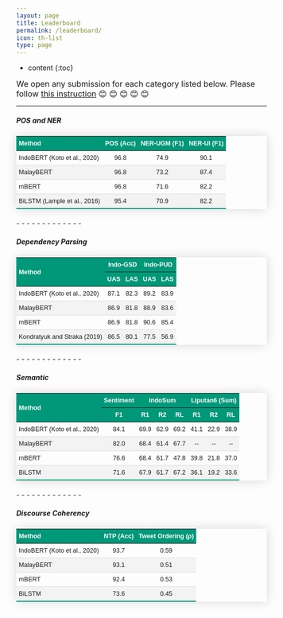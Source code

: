 ```yaml
---
layout: page
title: Leaderboard
permalink: /leaderboard/
icon: th-list
type: page
---
```

* content
{:toc}

<style>
.styled-table {
    border-collapse: collapse;
    margin: 20px 0;
    font-size: 0.9em;
    font-family: sans-serif;
    min-width: 400px;
    box-shadow: 0 0 20px rgba(0, 0, 0, 0.15);
}
.styled-table thead tr {
    background-color: #009879;
    color: #ffffff;
    text-align: left;
}
.styled-table th,
.styled-table td {
    padding: 7px 5px;
}
.styled-table tbody tr {
    border-bottom: 1px solid #dddddd;
}

.styled-table tbody tr:nth-of-type(even) {
    background-color: #f3f3f3;
}

.styled-table tbody tr:last-of-type {
    border-bottom: 2px solid #009879;
}
.styled-table tbody tr.active-row {
    font-weight: bold;
    color: #009879;
}
</style>

<span style="font-size:16px">We open any submission for each category listed below. Please follow 
<a href="https://github.com/indolem/indolem" target="_blank">this instruction</a> &#128522; &#128522; &#128522; &#128522; &#128522;</span>

- - - - - - - - - - - - -

##### **POS and NER**

<table class="styled-table">
    <thead>
        <tr>
            <th>Method</th>
            <th style="text-align:center">POS (Acc)</th>
            <th style="text-align:center">NER-UGM (F1)</th>
            <th style="text-align:center">NER-UI (F1)</th>
        </tr>
    </thead>
    <tbody>
        <tr>
            <td>IndoBERT (Koto et al., 2020)</td>
            <td style="text-align:center">96.8</td>
            <td style="text-align:center">74.9</td>
            <td style="text-align:center">90.1</td>
        </tr>
        <tr>
            <td>MalayBERT</td>
            <td style="text-align:center">96.8</td>
            <td style="text-align:center">73.2</td>
            <td style="text-align:center">87.4</td>
        </tr>
        <tr>
            <td>mBERT</td>
            <td style="text-align:center">96.8</td>
            <td style="text-align:center">71.6</td>
            <td style="text-align:center">82.2</td>
        </tr>
        <tr>
            <td>BiLSTM (Lample et al., 2016)</td>
            <td style="text-align:center">95.4</td>
            <td style="text-align:center">70.9</td>
            <td style="text-align:center">82.2</td>
        </tr>
    </tbody>
</table>
- - - - - - - - - - - - -

##### **Dependency Parsing**

<table class="styled-table">
    <thead>
        <tr>
            <th rowspan="2">Method</th>
            <th colspan="2" style="text-align:center">Indo-GSD</th>
            <th colspan="2" style="text-align:center">Indo-PUD</th>
        </tr>
        <tr>
            <th style="text-align:center">UAS</th>
            <th style="text-align:center">LAS</th>
            <th style="text-align:center">UAS</th>
            <th style="text-align:center">LAS</th>
        </tr>
    </thead>
    <tbody>
        <tr>
            <td>IndoBERT (Koto et al., 2020)</td>
            <td style="text-align:center">87.1</td>
            <td style="text-align:center">82.3</td>
            <td style="text-align:center">89.2</td>
            <td style="text-align:center">83.9</td>
        </tr>
        <tr>
            <td>MalayBERT</td>
            <td style="text-align:center">86.9</td>
            <td style="text-align:center">81.8</td>
            <td style="text-align:center">88.9</td>
            <td style="text-align:center">83.6</td>
        </tr>
        <tr>
            <td>mBERT</td>
            <td style="text-align:center">86.9</td>
            <td style="text-align:center">81.8</td>
            <td style="text-align:center">90.6</td>
            <td style="text-align:center">85.4</td>
        </tr>
        <tr>
            <td>Kondratyuk and Straka (2019)</td>
            <td style="text-align:center">86.5</td>
            <td style="text-align:center">80.1</td>
            <td style="text-align:center">77.5</td>
            <td style="text-align:center">56.9</td>
        </tr>
    </tbody>
</table>
- - - - - - - - - - - - -

##### **Semantic**

<table class="styled-table">
    <thead>
        <tr>
            <th rowspan="2">Method</th>
            <th colspan="1" style="text-align:center">Sentiment</th>
            <th colspan="3" style="text-align:center">IndoSum</th>
            <th colspan="3" style="text-align:center">Liputan6 (Sum)</th>
        </tr>
        <tr>
            <th style="text-align:center">F1</th>
            <th style="text-align:center">R1</th>
            <th style="text-align:center">R2</th>
            <th style="text-align:center">RL</th>
            <th style="text-align:center">R1</th>
            <th style="text-align:center">R2</th>
            <th style="text-align:center">RL</th>
        </tr>
    </thead>
    <tbody>
        <tr>
            <td>IndoBERT (Koto et al., 2020)</td>
            <td style="text-align:center">84.1</td>
            <td style="text-align:center">69.9</td>
            <td style="text-align:center">62.9</td>
            <td style="text-align:center">69.2</td>
            <td style="text-align:center">41.1</td>
            <td style="text-align:center">22.9</td>
            <td style="text-align:center">38.9</td>
        </tr>
        <tr>
            <td>MalayBERT</td>
            <td style="text-align:center">82.0</td>
            <td style="text-align:center">68.4</td>
            <td style="text-align:center">61.4</td>
            <td style="text-align:center">67.7</td>
            <td style="text-align:center">--</td>
            <td style="text-align:center">--</td>
            <td style="text-align:center">--</td>
        </tr>
        <tr>
            <td>mBERT</td>
            <td style="text-align:center">76.6</td>
            <td style="text-align:center">68.4</td>
            <td style="text-align:center">61.7</td>
            <td style="text-align:center">47.8</td>
            <td style="text-align:center">39.8</td>
            <td style="text-align:center">21.8</td>
            <td style="text-align:center">37.0</td>
        </tr>
        <tr>
            <td>BiLSTM</td>
            <td style="text-align:center">71.6</td>
            <td style="text-align:center">67.9</td>
            <td style="text-align:center">61.7</td>
            <td style="text-align:center">67.2</td>
            <td style="text-align:center">36.1</td>
            <td style="text-align:center">19.2</td>
            <td style="text-align:center">33.6</td>
        </tr>
    </tbody>
</table>
- - - - - - - - - - - - -

##### **Discourse Coherency**

<table class="styled-table">
    <thead>
        <tr>
            <th rowspan="1">Method</th>
            <th colspan="1" style="text-align:center">NTP (Acc)</th>
            <th colspan="1" style="text-align:center">Tweet Ordering (&rho;)</th>
        </tr>
    </thead>
    <tbody>
        <tr>
            <td>IndoBERT (Koto et al., 2020)</td>
            <td style="text-align:center">93.7</td>
            <td style="text-align:center">0.59</td>
        </tr>
        <tr>
            <td>MalayBERT</td>
            <td style="text-align:center">93.1</td>
            <td style="text-align:center">0.51</td>
        </tr>
        <tr>
            <td>mBERT</td>
            <td style="text-align:center">92.4</td>
            <td style="text-align:center">0.53</td>
        </tr>
        <tr>
            <td>BiLSTM</td>
            <td style="text-align:center">73.6</td>
            <td style="text-align:center">0.45</td>
        </tr>
    </tbody>
</table>

